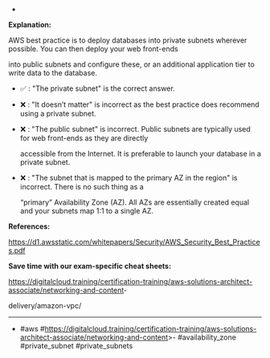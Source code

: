 *

**Explanation:**

AWS best practice is to deploy databases into private subnets wherever possible. You can then deploy your web front-ends

into public subnets and configure these, or an additional application tier to write data to the database.

* ✅ :  "The private subnet" is the correct answer.

* ❌ :  "It doesn’t matter" is incorrect as the best practice does recommend using a private subnet.

* ❌ :  "The public subnet" is incorrect. Public subnets are typically used for web front-ends as they are directly

  accessible from the Internet. It is preferable to launch your database in a private subnet.

* ❌ :  "The subnet that is mapped to the primary AZ in the region" is incorrect. There is no such thing as a

  “primary” Availability Zone (AZ). All AZs are essentially created equal and your subnets map 1:1 to a single AZ.

**References:**

<https://d1.awsstatic.com/whitepapers/Security/AWS_Security_Best_Practices.pdf>

**Save time with our exam-specific cheat sheets:**

<https://digitalcloud.training/certification-training/aws-solutions-architect-associate/networking-and-content>-

delivery/amazon-vpc/

----
* #aws #<https://digitalcloud.training/certification-training/aws-solutions-architect-associate/networking-and-content>>- #availability_zone #private_subnet #private_subnets
